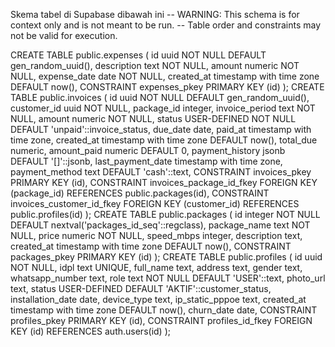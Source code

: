 Skema tabel di Supabase dibawah ini
-- WARNING: This schema is for context only and is not meant to be run.
-- Table order and constraints may not be valid for execution.

CREATE TABLE public.expenses (
  id uuid NOT NULL DEFAULT gen_random_uuid(),
  description text NOT NULL,
  amount numeric NOT NULL,
  expense_date date NOT NULL,
  created_at timestamp with time zone DEFAULT now(),
  CONSTRAINT expenses_pkey PRIMARY KEY (id)
);
CREATE TABLE public.invoices (
  id uuid NOT NULL DEFAULT gen_random_uuid(),
  customer_id uuid NOT NULL,
  package_id integer,
  invoice_period text NOT NULL,
  amount numeric NOT NULL,
  status USER-DEFINED NOT NULL DEFAULT 'unpaid'::invoice_status,
  due_date date,
  paid_at timestamp with time zone,
  created_at timestamp with time zone DEFAULT now(),
  total_due numeric,
  amount_paid numeric DEFAULT 0,
  payment_history jsonb DEFAULT '[]'::jsonb,
  last_payment_date timestamp with time zone,
  payment_method text DEFAULT 'cash'::text,
  CONSTRAINT invoices_pkey PRIMARY KEY (id),
  CONSTRAINT invoices_package_id_fkey FOREIGN KEY (package_id) REFERENCES public.packages(id),
  CONSTRAINT invoices_customer_id_fkey FOREIGN KEY (customer_id) REFERENCES public.profiles(id)
);
CREATE TABLE public.packages (
  id integer NOT NULL DEFAULT nextval('packages_id_seq'::regclass),
  package_name text NOT NULL,
  price numeric NOT NULL,
  speed_mbps integer,
  description text,
  created_at timestamp with time zone DEFAULT now(),
  CONSTRAINT packages_pkey PRIMARY KEY (id)
);
CREATE TABLE public.profiles (
  id uuid NOT NULL,
  idpl text UNIQUE,
  full_name text,
  address text,
  gender text,
  whatsapp_number text,
  role text NOT NULL DEFAULT 'USER'::text,
  photo_url text,
  status USER-DEFINED DEFAULT 'AKTIF'::customer_status,
  installation_date date,
  device_type text,
  ip_static_pppoe text,
  created_at timestamp with time zone DEFAULT now(),
  churn_date date,
  CONSTRAINT profiles_pkey PRIMARY KEY (id),
  CONSTRAINT profiles_id_fkey FOREIGN KEY (id) REFERENCES auth.users(id)
);